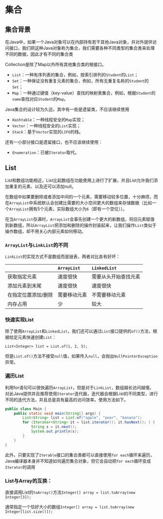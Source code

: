 # 集合

## 集合背景

在Java中，如果一个Java对象可以在内部持有若干其他Java对象，并对外提供访问接口，我们把这种Java对象称为集合，我们需要各种不同类型的集合类来处理不同的数据，因此才有不同的集合类

Collection是除了Map以外所有其他集合类的根接口。

- `List`：一种有序列表的集合，例如，按索引排列的`Student`的`List`；
- `Set`：一种保证没有重复元素的集合，例如，所有无重复名称的`Student`的`Set`；
- `Map`：一种通过键值（key-value）查找的映射表集合，例如，根据`Student`的`name`查找对应`Student`的`Map`。

Java集合的设计较为久远，其中有一些是遗留类，不应该继续使用

- `Hashtable`：一种线程安全的`Map`实现；
- `Vector`：一种线程安全的`List`实现；
- `Stack`：基于`Vector`实现的`LIFO`的栈。

还有一小部分接口是遗留接口，也不应该继续使用：

- `Enumeration`：已被`Iterator`取代。

## List

List和数组功能相近，List比起数组在功能使用上进行了扩展，并且List允许我们添加重复的元素、以及还可以添加null。

在数组中如果要删除或者添加中间的一个元素，需要移动较多位置，十分麻烦，而在`ArrayList`中系统默认会创建比需要的大小空间更大的数组来存储数据（比如一个`ArrayList`拥有5个元素，实际数组大小为`6`（即有一个空位））。

在当`ArrayList`存满时，`ArrayList`会事先创建一个更大的新数组，将旧元素赋值到新数组，所以`ArrayList`把添加和删除的操作封装起来，让我们操作`List`类似于操作数组，却不用关心内部元素如何移动。

### `ArrayList`与`LinkList`的不同

`LinkList`的实现方式不是数组而是链表，两者对比各有好坏：

|                     | `ArrayList`  | `LinkedList`         |
| :------------------ | :----------- | :------------------- |
| 获取指定元素        | 速度很快     | 需要从头开始查找元素 |
| 添加元素到末尾      | 速度很快     | 速度很快             |
| 在指定位置添加/删除 | 需要移动元素 | 不需要移动元素       |
| 内存占用            | 少           | 较大                 |

### 快速实现List

除了使用`ArrayList`和`LinkedList`，我们还可以通过`List`接口提供的`of()`方法，根据给定元素快速创建`List`：

```
List<Integer> list = List.of(1, 2, 5);
```

但是`List.of()`方法不接受`null`值，如果传入`null`，会抛出`NullPointerException`异常。

### 遍历List

利用for语句可以很快遍历`ArrayList`，但是对于`LinkList`，数组越长访问越慢。对此Java提供并且推荐使用`Iterator`迭代器，迭代器会根据List的不同类型，进行不同的迭代方法，并且总是具有最高的访问效率。使用方法如下。

```java
public class Main {
    public static void main(String[] args) {
        List<String> list = List.of("apple", "pear", "banana");
        for (Iterator<String> it = list.iterator(); it.hasNext(); ) {
            String s = it.next();
            System.out.println(s);
        }
    }
}
```

此外，只要实现了`Iterable`接口的集合类都可以直接使用`for each`循环来遍历，Java编译器本身并不知道如何遍历集合对象，但它会自动把`for each`循环变成`Iterator`的调用

### List与Array的互换：

直接调用List的`toArray()`方法`Integer[] array = list.toArray(new Integer[3]);`

通常指定一个恰好大小的数组`Integer[] array = list.toArray(new Integer[list.size()]);`